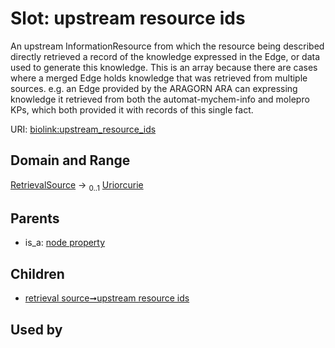 
# Slot: upstream resource ids


An upstream InformationResource from which the resource being described directly retrieved a record of the knowledge expressed in the Edge, or data used to generate this knowledge. This is an array because there are cases where a merged Edge holds knowledge that was retrieved from multiple sources. e.g. an Edge provided by the ARAGORN ARA can expressing knowledge it retrieved from both the automat-mychem-info and molepro KPs, which both provided it with records of this single fact.

URI: [biolink:upstream_resource_ids](https://w3id.org/biolink/vocab/upstream_resource_ids)


## Domain and Range

[RetrievalSource](RetrievalSource.md) &#8594;  <sub>0..1</sub> [Uriorcurie](types/Uriorcurie.md)

## Parents

 *  is_a: [node property](node_property.md)

## Children

 *  [retrieval source➞upstream resource ids](retrieval_source_upstream_resource_ids.md)

## Used by

